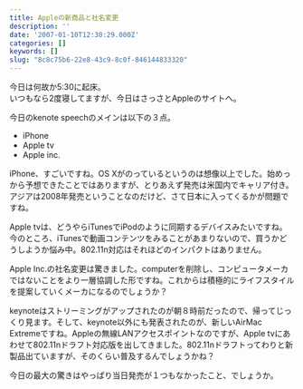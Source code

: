 ```yaml
---
title: Appleの新商品と社名変更
description: ''
date: '2007-01-10T12:30:29.000Z'
categories: []
keywords: []
slug: "8c8c75b6-22e8-43c9-8c0f-846144833320"
---
```

今日は何故か5:30に起床。  
いつもなら2度寝してますが、今日はさっさとAppleのサイトへ。

今日のkenote speechのメインは以下の３点。

*   iPhone
*   Apple tv
*   Apple inc.

iPhone、すごいですね。OS Xがのっているというのは想像以上でした。始めっから予想できたことではありますが、とりあえず発売は米国内でキャリア付き。アジアは2008年発売ということなのだけど、さて日本に入ってくるかが問題ですね。

Apple tvは、どうやらiTunesでiPodのように同期するデバイスみたいですね。今のところ、iTunesで動画コンテンツをみることがあまりないので、買うかどうしようか悩み中。802.11n対応はそれほどのインパクトはありません。

Apple Inc.の社名変更は驚きました。computerを削除し、コンピュータメーカではないことをより一層協調した形ですね。これからは積極的にライフスタイルを提案していくメーカになるのでしょうか？

keynoteはストリーミングがアップされたのが朝８時前だったので、帰ってじっくり見ます。そして、keynote以外にも発表されたのが、新しいAirMac Extremeですね。Appleの無線LANアクセスポイントなのですが、Apple tvにあわせて802.11nドラフト対応版を出してきました。802.11nドラフトってわりと新製品出ていますが、そのくらい普及するんでしょうかね？

今日の最大の驚きはやっぱり当日発売が１つもなかったこと、でしょうか。